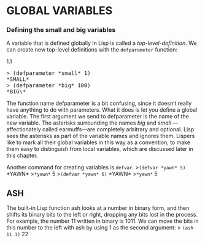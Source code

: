 # GLOBAL VARIABLES

### Defining the small and big variables

<style>
pre{background-color:"black";
  font-family:"monospace"
}
</style>
A variable that is defined globally in Lisp is called a *top-level-definition*. We can create new top-level definitions with the `defparameter` function:

1.1
<pre>
> (defparameter *small* 1)
*SMALL*
> (defparameter *big* 100)
*BIG\*
</pre>

The function name defparameter is a bit confusing, since it doesn’t really
have anything to do with parameters. What it does is let you define a global
variable.
The first argument we send to defparameter is the name of the new variable.
The asterisks surrounding the names *big* and *small* —affectionately called
earmuffs—are completely arbitrary and optional. Lisp sees the asterisks as part
of the variable names and ignores them. Lispers like to mark all their global
variables in this way as a convention, to make them easy to distinguish from
local variables, which are discussed later in this chapter.

Another command for creating variables is `defvar`.
\>`(defvar *yawn* 5)`
\*YAWN\*
\>`*yawn*`
5
\>`(defvar *yawn* 6)`
\*YAWN\*
\>`*yawn*`
5

## ASH
The built-in Lisp function ash looks at a number in binary form, and then
shifts its binary bits to the left or right, dropping any bits lost in the process.
For example, the number 11 written in binary is 1011. We can move the bits
in this number to the left with ash by using 1 as the second argument:
\> `(ash 11 1)`
22
